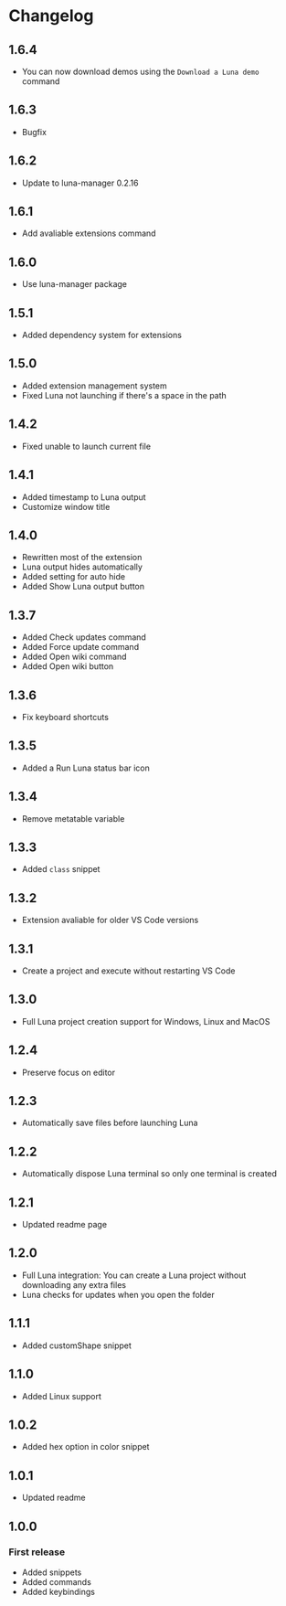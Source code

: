 # Changelog

## 1.6.4
- You can now download demos using the `Download a Luna demo` command

## 1.6.3
- Bugfix

## 1.6.2
- Update to luna-manager 0.2.16

## 1.6.1
- Add avaliable extensions command

## 1.6.0
- Use luna-manager package

## 1.5.1
- Added dependency system for extensions

## 1.5.0
- Added extension management system
- Fixed Luna not launching if there's a space in the path

## 1.4.2
- Fixed unable to launch current file

## 1.4.1
- Added timestamp to Luna output
- Customize window title

## 1.4.0
- Rewritten most of the extension
- Luna output hides automatically
- Added setting for auto hide
- Added Show Luna output button

## 1.3.7

- Added Check updates command
- Added Force update command
- Added Open wiki command
- Added Open wiki button

## 1.3.6

- Fix keyboard shortcuts

## 1.3.5

- Added a Run Luna status bar icon

## 1.3.4

- Remove metatable variable

## 1.3.3

- Added `class` snippet

## 1.3.2

- Extension avaliable for older VS Code versions

## 1.3.1

- Create a project and execute without restarting VS Code

## 1.3.0

- Full Luna project creation support for Windows, Linux and MacOS

## 1.2.4

- Preserve focus on editor

## 1.2.3

- Automatically save files before launching Luna

## 1.2.2

- Automatically dispose Luna terminal so only one terminal is created

## 1.2.1

- Updated readme page

## 1.2.0

- Full Luna integration: You can create a Luna project without downloading any extra files
- Luna checks for updates when you open the folder

## 1.1.1

- Added customShape snippet

## 1.1.0

- Added Linux support

## 1.0.2

- Added hex option in color snippet

## 1.0.1

- Updated readme

## 1.0.0

### First release

- Added snippets
- Added commands
- Added keybindings
